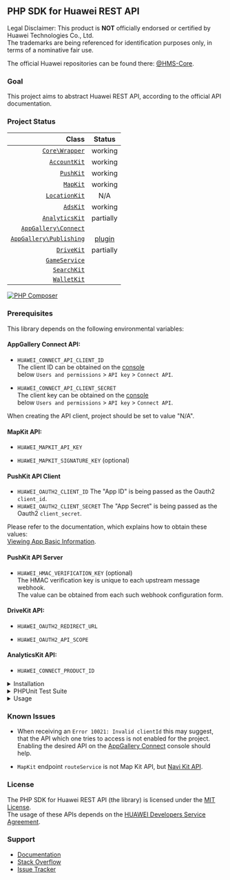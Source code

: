 ## PHP SDK for Huawei REST API

Legal Disclaimer: This product is **NOT** officially endorsed or certified by Huawei Technologies Co., Ltd.<br/>
The trademarks are being referenced for identification purposes only, in terms of a nominative fair use.

The official Huawei repositories can be found there: [@HMS-Core](https://github.com/orgs/HMS-Core/repositories).

### Goal

This project aims to abstract Huawei REST API, according to the official API documentation.

### Project Status

|                                                                                                Class |                                  Status                                  |
|-----------------------------------------------------------------------------------------------------:|:------------------------------------------------------------------------:|
|                           [`Core\Wrapper`](https://github.com/syslogic/php-hms/blob/master/src/Core) |                                 working                                  |
|                       [`AccountKit`](https://github.com/syslogic/php-hms/blob/master/src/AccountKit) |                                 working                                  |
|                             [`PushKit`](https://github.com/syslogic/php-hms/blob/master/src/PushKit) |                                 working                                  |
|                               [`MapKit`](https://github.com/syslogic/php-hms/blob/master/src/MapKit) |                                 working                                  |
|                     [`LocationKit`](https://github.com/syslogic/php-hms/blob/master/src/LocationKit) |                                   N/A                                    |
|                               [`AdsKit`](https://github.com/syslogic/php-hms/blob/master/src/AdsKit) |                                 working                                  |
|                   [`AnalyticsKit`](https://github.com/syslogic/php-hms/blob/master/src/AnalyticsKit) |                                partially                                 |
|       [`AppGallery\Connect`](https://github.com/syslogic/php-hms/tree/master/src/AppGallery/Connect) |                                                                          |
| [`AppGallery\Publishing`](https://github.com/syslogic/php-hms/tree/master/src/AppGallery/Publishing) | [plugin](https://github.com/syslogic/agconnect-publishing-gradle-plugin) |
|                           [`DriveKit`](https://github.com/syslogic/php-hms/tree/master/src/DriveKit) |                                partially                                 |
|                     [`GameService`](https://github.com/syslogic/php-hms/tree/master/src/GameService) |                                                                          |
|                         [`SearchKit`](https://github.com/syslogic/php-hms/blob/master/src/SearchKit) |                                                                          |
|                         [`WalletKit`](https://github.com/syslogic/php-hms/blob/master/src/WalletKit) |                                                                          |

[![PHP Composer](https://github.com/syslogic/php-hms/actions/workflows/ci-php.yml/badge.svg)](https://github.com/syslogic/php-hms/actions/workflows/ci-php.yml)

### Prerequisites

This library depends on the following environmental variables:

#### AppGallery Connect API:

- `HUAWEI_CONNECT_API_CLIENT_ID`<br/>
  The client ID can be obtained on the [console](https://developer.huawei.com/consumer/en/service/josp/agc/index.html) <br/>below `Users and permissions` > `API key` > `Connect API`.

- `HUAWEI_CONNECT_API_CLIENT_SECRET`<br/>
  The client key can be obtained on the [console](https://developer.huawei.com/consumer/en/service/josp/agc/index.html) <br/>below `Users and permissions` > `API key` > `Connect API`.

When creating the API client, project should be set to value "N/A".

#### MapKit API:

- `HUAWEI_MAPKIT_API_KEY`<br/>

- `HUAWEI_MAPKIT_SIGNATURE_KEY` (optional)<br/>

#### PushKit API Client
- `HUAWEI_OAUTH2_CLIENT_ID` The "App ID" is being passed as the Oauth2 `client_id`.
- `HUAWEI_OAUTH2_CLIENT_SECRET` The "App Secret" is being passed as the Oauth2 `client_secret`.

Please refer to the documentation, which explains how to obtain these values: <br/>[Viewing App Basic Information](https://developer.huawei.com/consumer/en/doc/distribution/app/agc-help-appinfo-0000001100014694).

#### PushKit API Server

 - `HUAWEI_HMAC_VERIFICATION_KEY` (optional)<br/>
   The HMAC verification key is unique to each upstream message webhook. <br/>The value can be obtained from each such webhook configuration form.

#### DriveKit API:

- `HUAWEI_OAUTH2_REDIRECT_URL`<br/>

- `HUAWEI_OAUTH2_API_SCOPE`<br/>

#### AnalyticsKit API:

- `HUAWEI_CONNECT_PRODUCT_ID`  

<details>
<summary>Installation</summary>
<p>

One can manually check out into project directory `lib`:
````shell
mkdir lib
git clone git@github.com:syslogic/php-hms ./lib/php-hms
````

And then map namespace `HMS` in `composer.json` PSR-4 `autoload` block:
````json
{
  "autoload": {
    "psr-4": {
      "App\\": "src/",
      "HMS\\": "lib/php-hms/src/"
    }
  }
}
````

To set up the environment, for example `nano ~/.bashrc`:

````bash
# General server-side oAuth2 flow.
export HUAWEI_OAUTH2_CLIENT_ID=...
export HUAWEI_OAUTH2_CLIENT_SECRET=...

# DriveKit client-side oAuth2 flow.
export HUAWEI_OAUTH2_REDIRECT_URL=...
export HUAWEI_OAUTH2_API_SCOPE=...

# MapKit API key.
export HUAWEI_MAPKIT_API_KEY=...

export HUAWEI_CONNECT_API_CLIENT_ID=...
export HUAWEI_CONNECT_API_CLIENT_SECRET=...
export HUAWEI_CONNECT_PRODUCT_ID=...
export HUAWEI_HMAC_VERIFICATION_KEY=...
````
</p>
</details>

<details>
<summary>PHPUnit Test Suite</summary>
<p>

The test suite depends on further environmental variables:

| Test Case | Environmental Variable | Description |
| ---: | --- | --- |
| `PushKitTest` | `PHPUNIT_HCM_TEST_DEVICE_TOKEN` | The HCM device registration ID, to which the test will push notifications to.  |

````bash
# PHP SDK for Huawei REST API
export PHPUNIT_HCM_TEST_DEVICE_TOKEN=...
````

Running tests:
````shell
composer run-script test
````

Running tests with code coverage:
````shell
composer run-script coverage
````

</details>

<details>
<summary>Usage</summary>
<p>
...
</p>
</details>


### Known Issues
 - When receiving an `Error 10021: Invalid clientId` this may suggest,<br/>that the API which one tries to access is not enabled for the project.<br/>
Enabling the desired API on the [AppGallery Connect](https://developer.huawei.com/consumer/en/service/josp/agc/index.html) console should help.

 - `MapKit` endpoint `routeService` is not Map Kit API, but [Navi Kit API](https://developer.huawei.com/consumer/en/hms/huawei-navikit/).

### License
The PHP SDK for Huawei REST API (the library) is licensed under the [MIT License](LICENSE).<br/>
The usage of these APIs depends on the [HUAWEI Developers Service Agreement](https://developer.huawei.com/consumer/en/doc/start/agreement-0000001052728169).

### Support
- [Documentation](https://developer.huawei.com/consumer/en/doc/landing/development)
- [Stack Overflow](https://stackoverflow.com/questions/tagged/huawei-developers)
- [Issue Tracker](https://github.com/syslogic/php-hms/issues)
